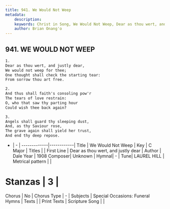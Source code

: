 ```yaml
---
title: 941. We Would Not Weep
metadata:
    description: 
    keywords: Christ in Song, We Would Not Weep, Dear as thou wert, and justly dear, 
    author: Brian Onang'o
---
```



## 941. WE WOULD NOT WEEP

```txt
1.
Dear as thou wert, and justly dear,
We would not weep for thee;
One thought shall check the starting tear:
From sorrow thou art free.

2.
And thus shall faith's consoling pow'r
The tears of love restrain:
O, who that saw thy parting hour
Could wish thee back again?

3.
Angels shall guard thy sleeping dust,
And, as thy Saviour rose,
The grave again shall yield her trust,
And end thy deep repose.
```

- |   -  |
-------------|------------|
Title | We Would Not Weep |
Key | C Major |
Titles |  |
First Line | Dear as thou wert, and justly dear |
Author | Dale
Year | 1908
Composer| Unknown |
Hymnal|  - |
Tune| LAUREL HILL |
Metrical pattern | |
# Stanzas | 3 |
Chorus | No |
Chorus Type | - |
Subjects | Special Occasions: Funeral Hymns |
Texts |  |
Print Texts | 
Scripture Song |  |
  
